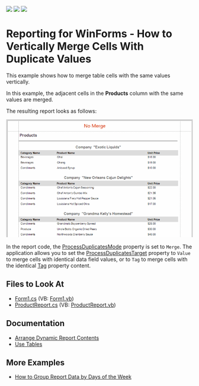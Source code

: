 <!-- default badges list -->
![](https://img.shields.io/endpoint?url=https://codecentral.devexpress.com/api/v1/VersionRange/180376285/23.1.2%2B)
[![](https://img.shields.io/badge/Open_in_DevExpress_Support_Center-FF7200?style=flat-square&logo=DevExpress&logoColor=white)](https://supportcenter.devexpress.com/ticket/details/T830426)
[![](https://img.shields.io/badge/📖_How_to_use_DevExpress_Examples-e9f6fc?style=flat-square)](https://docs.devexpress.com/GeneralInformation/403183)
<!-- default badges end -->
# Reporting for WinForms - How to Vertically Merge Cells With Duplicate Values

This example shows how to merge table cells with the same values vertically.

In this example, the adjacent cells in the **Products** column with the same values are merged.

The resulting report looks as follows:

![Merge Duplicate Cells Vertically](Images/screenshot.gif)

In the report code, the [ProcessDuplicatesMode](https://docs.devexpress.com/XtraReports/DevExpress.XtraReports.UI.XRControl.ProcessDuplicatesMode) property is set to `Merge`. The application allows you to set the [ProcessDuplicatesTarget](https://docs.devexpress.com/XtraReports/DevExpress.XtraReports.UI.XRControl.ProcessDuplicatesTarget) property to `Value` to merge cells with identical data field values, or to `Tag` to merge cells with the identical [Tag](https://docs.devexpress.com/XtraReports/DevExpress.XtraReports.UI.XRControl.Tag) property content.

## Files to Look At

- [Form1.cs](CS/ProcessDuplicatesTarget/Form1.cs) (VB: [Form1.vb](VB/ProcessDuplicatesTarget/Form1.vb))
- [ProductReport.cs](CS/ProcessDuplicatesTarget/ProductReport.cs) (VB: [ProductReport.vb](VB/ProcessDuplicatesTarget/ProductReport.vb))

## Documentation

- [Arrange Dynamic Report Contents](https://docs.devexpress.com/XtraReports/5170/detailed-guide-to-devexpress-reporting/arrange-dynamic-report-contents)
- [Use Tables](https://docs.devexpress.com/XtraReports/9741/detailed-guide-to-devexpress-reporting/use-report-controls/use-tables)


## More Examples

- [How to Group Report Data by Days of the Week](https://github.com/DevExpress-Examples/reporting-group-by-days-of-week)
